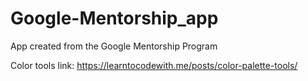 # Google-Mentorship_app
App created from the Google Mentorship Program


Color tools link: https://learntocodewith.me/posts/color-palette-tools/
